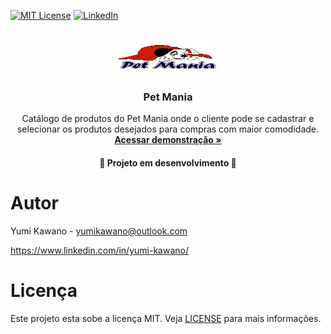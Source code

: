 [![MIT License](https://img.shields.io/github/license/othneildrew/Best-README-Template.svg?style=for-the-badge
)](https://github.com/yumikawano/projeto02/blob/main/LICENSE)
[![LinkedIn](https://img.shields.io/badge/-LinkedIn-black.svg?style=for-the-badge&logo=linkedin&colorB=555)](https://www.linkedin.com/in/yumi-kawano/)


<br />
<div align="center">
    <a href="https://sad-cori-ec4c3e.netlify.app/">
    <img src="front-end/src/assets/img/foto1.png" alt="Logo Infnet" width="200" height="55">
  </a>

  <h3 align="center">Pet Mania</h3>

  <p align="center">
    Catálogo de produtos do Pet Mania onde o cliente pode se cadastrar e selecionar os produtos desejados para compras com maior comodidade.
    <br />
    <a href="https://projeto02-blue.vercel.app/"><strong>Acessar demonstração »</strong></a>
  </p>

  <h4 align="center"> 
    🚧  Projeto em desenvolvimento  🚧
  </h4>
</div>


# Autor
Yumi Kawano - yumikawano@outlook.com

https://www.linkedin.com/in/yumi-kawano/


# Licença

Este projeto esta sobe a licença MIT. Veja [LICENSE](https://github.com/yumikawano/projeto02/blob/main/LICENSE) para mais informações.